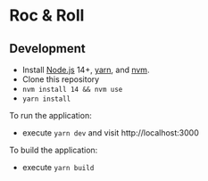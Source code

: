 # Roc & Roll

## Development

- Install [Node.js](https://nodejs.org/en/) 14+, [yarn](https://yarnpkg.com/), and [nvm](https://github.com/nvm-sh/nvm).
- Clone this repository
- `nvm install 14 && nvm use`
- `yarn install`

To run the application:

- execute `yarn dev` and visit http://localhost:3000

To build the application:

- execute `yarn build`
